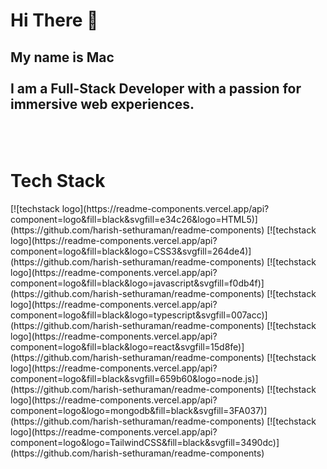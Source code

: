 <h1>Hi There 👋</h1>


<h2>My name is Mac <br /> <br />I am a Full-Stack Developer with a passion for immersive web experiences.<h2>
<br />


<h1>Tech Stack</h1>
[![techstack logo](https://readme-components.vercel.app/api?component=logo&fill=black&svgfill=e34c26&logo=HTML5)](https://github.com/harish-sethuraman/readme-components)
[![techstack logo](https://readme-components.vercel.app/api?component=logo&fill=black&logo=CSS3&svgfill=264de4)](https://github.com/harish-sethuraman/readme-components)
[![techstack logo](https://readme-components.vercel.app/api?component=logo&fill=black&logo=javascript&svgfill=f0db4f)](https://github.com/harish-sethuraman/readme-components)
[![techstack logo](https://readme-components.vercel.app/api?component=logo&fill=black&logo=typescript&svgfill=007acc)](https://github.com/harish-sethuraman/readme-components)
[![techstack logo](https://readme-components.vercel.app/api?component=logo&fill=black&logo=react&svgfill=15d8fe)](https://github.com/harish-sethuraman/readme-components)
[![techstack logo](https://readme-components.vercel.app/api?component=logo&fill=black&svgfill=659b60&logo=node.js)](https://github.com/harish-sethuraman/readme-components)
[![techstack logo](https://readme-components.vercel.app/api?component=logo&logo=mongodb&fill=black&svgfill=3FA037)](https://github.com/harish-sethuraman/readme-components)
[![techstack logo](https://readme-components.vercel.app/api?component=logo&logo=TailwindCSS&fill=black&svgfill=3490dc)](https://github.com/harish-sethuraman/readme-components)





<!--
**angelplusultra/angelplusultra** is a ✨ _special_ ✨ repository because its `README.md` (this file) appears on your GitHub profile.

Here are some ideas to get you started:

- 🔭 I’m currently working on ...
- 🌱 I’m currently learning ...
- 👯 I’m looking to collaborate on ...
- 🤔 I’m looking for help with ...
- 💬 Ask me about ...
- 📫 How to reach me: ...
- 😄 Pronouns: ...
- ⚡ Fun fact: ...
-->

